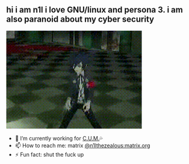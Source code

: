 ## hi i am n1l i love GNU/linux and persona 3. i am also paranoid about my cyber security

 <img src="persona.gif" height="260" width="360">  

 - 🔭 I’m currently working for [C.U.M.](https://github.com/cum-foundations)💦
- 📫 How to reach me: matrix [@n1lthezealous:matrix.org](https://matrix.to/#/@n1lthezealous:matrix.org)
- ⚡ Fun fact: shut the fuck up
